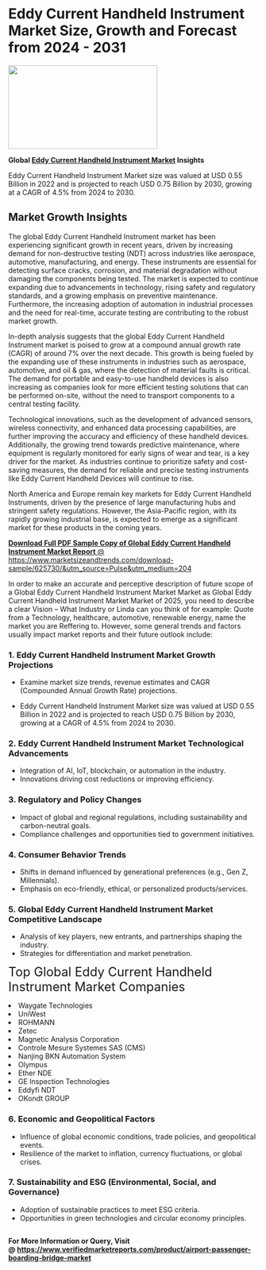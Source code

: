 <H1>Eddy Current Handheld Instrument Market Size, Growth and Forecast from 2024 - 2031</H1><img class="aligncenter size-medium wp-image-584254" src="https://thirdeyenews.in/wp-content/uploads/2024/09/Global-Market-Research-300x168.jpeg" alt="" width="300" height="168" /><p><strong>Global&nbsp;<a href="https://www.marketsizeandtrends.com/download-sample/625730/&amp;utm_source=Pulse&amp;utm_medium=204">Eddy Current Handheld Instrument Market</a> Insights</strong></p><p>Eddy Current Handheld Instrument Market size was valued at USD 0.55 Billion in 2022 and is projected to reach USD 0.75 Billion by 2030, growing at a CAGR of 4.5% from 2024 to 2030.</p><p><h2>Market Growth Insights</h2> <p>The global Eddy Current Handheld Instrument market has been experiencing significant growth in recent years, driven by increasing demand for non-destructive testing (NDT) across industries like aerospace, automotive, manufacturing, and energy. These instruments are essential for detecting surface cracks, corrosion, and material degradation without damaging the components being tested. The market is expected to continue expanding due to advancements in technology, rising safety and regulatory standards, and a growing emphasis on preventive maintenance. Furthermore, the increasing adoption of automation in industrial processes and the need for real-time, accurate testing are contributing to the robust market growth.</p> <p><a href="#"></a></p> <p>In-depth analysis suggests that the global Eddy Current Handheld Instrument market is poised to grow at a compound annual growth rate (CAGR) of around 7% over the next decade. This growth is being fueled by the expanding use of these instruments in industries such as aerospace, automotive, and oil & gas, where the detection of material faults is critical. The demand for portable and easy-to-use handheld devices is also increasing as companies look for more efficient testing solutions that can be performed on-site, without the need to transport components to a central testing facility.</p> <p>Technological innovations, such as the development of advanced sensors, wireless connectivity, and enhanced data processing capabilities, are further improving the accuracy and efficiency of these handheld devices. Additionally, the growing trend towards predictive maintenance, where equipment is regularly monitored for early signs of wear and tear, is a key driver for the market. As industries continue to prioritize safety and cost-saving measures, the demand for reliable and precise testing instruments like Eddy Current Handheld Devices will continue to rise.</p> <p>North America and Europe remain key markets for Eddy Current Handheld Instruments, driven by the presence of large manufacturing hubs and stringent safety regulations. However, the Asia-Pacific region, with its rapidly growing industrial base, is expected to emerge as a significant market for these products in the coming years.</p> <p><a href="#"></p><p><span class=""><strong>Download Full PDF Sample Copy of Global Eddy Current Handheld Instrument Market Report</strong> @ <a href="https://www.marketsizeandtrends.com/download-sample/625730/&amp;utm_source=Pulse&amp;utm_medium=204" target="_blank">https://www.marketsizeandtrends.com/download-sample/625730/&amp;utm_source=Pulse&amp;utm_medium=204</a></span></p><p>In order to make an accurate and perceptive description of future scope of a Global&nbsp;Eddy Current Handheld Instrument Market Market as Global&nbsp;Eddy Current Handheld Instrument Market Market of 2025, you need to describe a clear Vision &ndash; What Industry or Linda can you think of for example: Quote from a Technology, healthcare, automotive, renewable energy, name the market you are Reffering to. However, some general trends and factors usually impact market reports and their future outlook include:</p><h3>1.&nbsp;<strong>Eddy Current Handheld Instrument Market Growth Projections</strong></h3><ul><li>Examine market size trends, revenue estimates and CAGR (Compounded Annual Growth Rate) projections.</li><li><p>Eddy Current Handheld Instrument Market size was valued at USD 0.55 Billion in 2022 and is projected to reach USD 0.75 Billion by 2030, growing at a CAGR of 4.5% from 2024 to 2030.</p></li></ul><h3>2.&nbsp;<strong>Eddy Current Handheld Instrument Market Technological Advancements</strong></h3><ul><li>Integration of AI, IoT, blockchain, or automation in the industry.</li><li>Innovations driving cost reductions or improving efficiency.</li></ul><h3>3.&nbsp;<strong>Regulatory and Policy Changes</strong></h3><ul><li>Impact of global and regional regulations, including sustainability and carbon-neutral goals.</li><li>Compliance challenges and opportunities tied to government initiatives.</li></ul><h3>4.&nbsp;<strong>Consumer Behavior Trends</strong></h3><ul><li>Shifts in demand influenced by generational preferences (e.g., Gen Z, Millennials).</li><li>Emphasis on eco-friendly, ethical, or personalized products/services.</li></ul><h3>5.&nbsp;<strong>Global Eddy Current Handheld Instrument Market Competitive Landscape</strong></h3><ul><li>Analysis of key players, new entrants, and partnerships shaping the industry.</li><li>Strategies for differentiation and market penetration.</li></ul><p data-pm-slice="1 1 []"><span style="color: inherit; font-family: inherit; font-size: 25px;">Top Global Eddy Current Handheld Instrument Market Companies</span></p><div class="" data-test-id=""><p><li>Waygate Technologies</li><li> UniWest</li><li> ROHMANN</li><li> Zetec</li><li> Magnetic Analysis Corporation</li><li> Controle Mesure Systemes SAS (CMS)</li><li> Nanjing BKN Automation System</li><li> Olympus</li><li> Ether NDE</li><li> GE Inspection Technologies</li><li> Eddyfi NDT</li><li> OKondt GROUP</li></p></div><h3>6.&nbsp;<strong>Economic and Geopolitical Factors</strong></h3><ul><li>Influence of global economic conditions, trade policies, and geopolitical events.</li><li>Resilience of the market to inflation, currency fluctuations, or global crises.</li></ul><h3>7.&nbsp;<strong>Sustainability and ESG (Environmental, Social, and Governance)</strong></h3><ul><li>Adoption of sustainable practices to meet ESG criteria.</li><li>Opportunities in green technologies and circular economy principles.</li></ul><h2><strong style="font-size: 14px;">For More Information or Query, Visit @&nbsp;</strong><a style="background-color: #ffffff; font-size: 14px;" href="https://www.marketsizeandtrends.com/report/eddy-current-handheld-instrument-market/" target="_blank">https://www.verifiedmarketreports.com/product/airport-passenger-boarding-bridge-market</a></h2>
